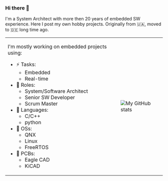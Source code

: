 ### Hi there 👋

I'm a System Architect with more then 20 years of embedded SW experience. Here I post my own hobby projects. Originally from 🇺🇦, moved to 🇩🇪 long time ago.

<table style="width:100%; border: none"><tr><td>

I'm mostly working on embedded projects using:

- ⚡ Tasks:
  - Embedded
  - Real-time
- 👯 Roles:
  - System/Software Architect
  - Senior SW Developer
  - Scrum Master
- 🔑 Languages:
  - C/C++
  - python
- 🔧 OSs:
  - QNX
  - Linux
  - FreeRTOS
- 🔨 PCBs:
  - Eagle CAD
  - KiCAD

</td><td>

![My GitHub stats](https://github-readme-stats.vercel.app/api?username=red-scorp&show_icons=true)

</td></tr></table>

<!--
**red-scorp/red-scorp** is a ✨ _special_ ✨ repository because its `README.md` (this file) appears on your GitHub profile.

Here are some ideas to get you started:

- 🔭 I’m currently working on ...
- 🌱 I’m currently learning ...
- 👯 I’m looking to collaborate on ...
- 🤔 I’m looking for help with ...
- 💬 Ask me about ...
- 📫 How to reach me: ...
- 😄 Pronouns: ...
- ⚡ Fun fact: ...
-->
